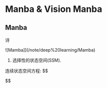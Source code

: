# Manba & Vision Manba

## Manba
诗

![Mamba]](/note/deep%20learning/Mamba)

1. 选择性的状态空间(SSM).

连续状态空间方程:
$$

$$